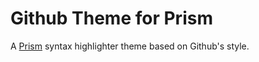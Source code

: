 # Github Theme for Prism

A [Prism](http://prismjs.com/) syntax highlighter theme based on Github's style.
